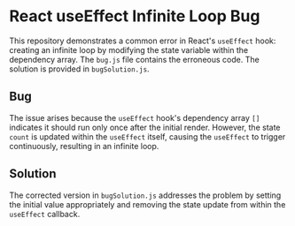 # React useEffect Infinite Loop Bug

This repository demonstrates a common error in React's `useEffect` hook: creating an infinite loop by modifying the state variable within the dependency array.  The `bug.js` file contains the erroneous code. The solution is provided in `bugSolution.js`.

## Bug
The issue arises because the `useEffect` hook's dependency array `[]` indicates it should run only once after the initial render. However, the state `count` is updated within the `useEffect` itself, causing the `useEffect` to trigger continuously, resulting in an infinite loop.

## Solution
The corrected version in `bugSolution.js` addresses the problem by setting the initial value appropriately and removing the state update from within the `useEffect` callback.